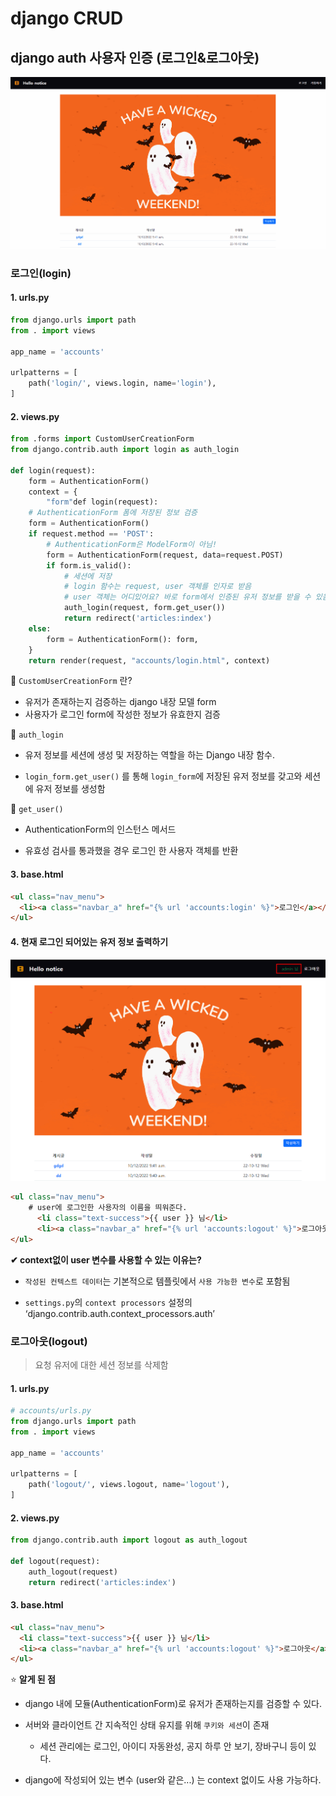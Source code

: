 # django CRUD

## django auth 사용자 인증 (로그인&로그아웃)

![Animation](README.assets/Animation.gif)

### 로그인(login)

#### 1. urls.py

```python
from django.urls import path
from . import views

app_name = 'accounts'

urlpatterns = [
	path('login/', views.login, name='login'),
]
```

#### 2. views.py

```python
from .forms import CustomUserCreationForm
from django.contrib.auth import login as auth_login

def login(request):
    form = AuthenticationForm()
    context = {
        "form"def login(request):
    # AuthenticationForm 폼에 저장된 정보 검증
    form = AuthenticationForm()
    if request.method == 'POST':
        # AuthenticationForm은 ModelForm이 아님!
        form = AuthenticationForm(request, data=request.POST)
        if form.is_valid():
            # 세션에 저장
            # login 함수는 request, user 객체를 인자로 받음 
            # user 객체는 어디있어요? 바로 form에서 인증된 유저 정보를 받을 수 있음
            auth_login(request, form.get_user())
            return redirect('articles:index')
    else:
        form = AuthenticationForm(): form,
    }
    return render(request, "accounts/login.html", context)
```

📌 `CustomUserCreationForm` 란?

- 유저가 존재하는지 검증하는 django 내장 모델 form
- 사용자가 로그인 form에 작성한 정보가 유효한지 검증

📌 `auth_login` 

-  유저 정보를 세션에 생성 및 저장하는 역할을 하는 Django 내장 함수.

- `login_form.get_user()` 를 통해 `login_form`에 저장된 유저 정보를 갖고와 세션에 유저 정보를 생성함

📌 `get_user()`

- AuthenticationForm의 인스턴스 메서드

- 유효성 검사를 통과했을 경우 로그인 한 사용자 객체를 반환

  

#### 3. base.html

```html
<ul class="nav_menu">
  <li><a class="navbar_a" href="{% url 'accounts:login' %}">로그인</a></li>
</ul>
```



#### 4. 현재 로그인 되어있는 유저 정보 출력하기

![image-20221012221910634](README.assets/image-20221012221910634.png)

```html
<ul class="nav_menu">
    # user에 로그인한 사용자의 이름을 띄워준다.
      <li class="text-success">{{ user }} 님</li>
      <li><a class="navbar_a" href="{% url 'accounts:logout' %}">로그아웃</a></li>
</ul>
```

__✔ context없이 user 변수를 사용할 수 있는 이유는?__

- `작성된 컨텍스트 데이터`는 기본적으로 템플릿에서 `사용 가능한 변수`로 포함됨

- `settings.py`의 `context processors` 설정의 ‘django.contrib.auth.context_processors.auth’

  

### 로그아웃(logout)

> 요청 유저에 대한 세션 정보를 삭제함

#### 1. urls.py

```python
# accounts/urls.py
from django.urls import path
from . import views

app_name = 'accounts'

urlpatterns = [
	path('logout/', views.logout, name='logout'),
]
```



#### 2. views.py

```python
from django.contrib.auth import logout as auth_logout

def logout(request):
	auth_logout(request)
	return redirect('articles:index')
```



#### 3. base.html

 ```html
 <ul class="nav_menu">
   <li class="text-success">{{ user }} 님</li>
   <li><a class="navbar_a" href="{% url 'accounts:logout' %}">로그아웃</a></li>
 </ul>
 ```



⭐ __알게 된 점__

- django 내에 모듈(AuthenticationForm)로 유저가 존재하는지를 검증할 수 있다. 

- 서버와 클라이언트 간 지속적인 상태 유지를 위해 `쿠키와 세션`이 존재
  - 세션 관리에는 로그인, 아이디 자동완성, 공지 하루 안 보기, 장바구니 등이 있다.
- django에 작성되어 있는 변수 (user와 같은...) 는 context 없이도 사용 가능하다.
